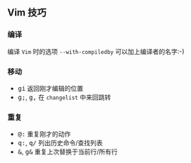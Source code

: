 ## Vim 技巧

### 编译

编译 `Vim` 时的选项 `--with-compiledby` 可以加上编译者的名字:-)

### 移动

- <kbd>gi</kbd> 返回刚才编辑的位置
- <kbd>g;</kbd>, <kbd>g,</kbd> 在 `changelist` 中来回跳转

### 重复

- <kbd>@:</kbd> 重复刚才的动作
- <kbd>q:</kbd>, <kbd>q/</kbd> 列出历史命令/查找列表
- <kbd>&</kbd>, <kbd>g&</kbd> 重复上次替换于当前行/所有行
